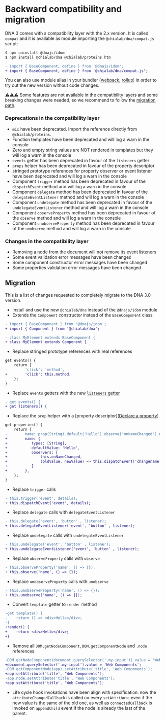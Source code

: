 # Backward compatibility and migration

DNA 3 comes with a compatibility layer with the 2.x version. It is called `compat` and it is available as module importing the `@chialab/dna/compat.js` script:

```sh
$ npm uninstall @dnajs/idom
$ npm install @chialab/dna @chialab/proteins htm
```

```diff
- import { BaseComponent, define } from '@dnajs/idom';
+ import { BaseComponent, define } from '@chialab/dna/compat.js';
```

You can also use module alias in your bundler ([webpack](https://webpack.js.org/configuration/resolve/), [rollup](https://github.com/rollup/plugins/tree/master/packages/alias)) in order to try out the new version without code changes.

⚠️⚠️⚠️ Some features are not available in the compatibility layers and some breaking changes were needed, so we recommend to follow the [migration path](#migration).

### Deprecations in the compatibility layer

* `mix` have been deprecated. Import the reference directly from `@chialab/proteins`.
* Function templates have been deprecated and will log a warn in the console
* Zero and empty string values are NOT rendered in templates but they will log a warn in the console
* `events` getter has been deprecated in favour of the `listeners` getter
* `props` helper has been deprecated in favour of the property descriptor
* stringed prototype references for property observer or event listener have been deprecated and will log a warn in the console
* Component `trigger` method has been deprecated in favour of the `dispatchEvent` method and will log a warn in the console
* Component `delegate` method has been deprecated in favour of the `delegateEventListener` method and will log a warn in the console
* Component `undelegate` method has been deprecated in favour of the `undelegateEventListener` method and will log a warn in the console
* Component `observeProperty` method has been deprecated in favour of the `observe` method and will log a warn in the console
* Component `unobserveProperty` method has been deprecated in favour of the `unobserve` method and will log a warn in the console

### Changes in the compatibility layer

* Removing a node from the document will not remove its event listeners
* Some event validation error messages have been changed
* Some component constructor error messages have been changed
* Some properties validation error messages have been changed

## Migration

This is a list of changes requested to completely migrate to the DNA 3.0 version.

* Install and use the new `@chialab/dna` instead of the `@dnajs/idom` module
* Extends the `Component` constructor instead of the `BaseComponent` class

```diff
- import { BaseComponent } from '@dnajs/idom';
+ import { Component } from '@chialab/dna';

- class MyElement extends BaseComponent {
+ class MyElement extends Component {
```

* Replace stringed prototype references with real references

```diff
get events() {
    return {
-        'click': 'method',
+        'click': this.method,
    };
}
```

* Replace `events` getters with the new [`listeners` getter](./events#declarative-event-listeners)

```diff
- get events() {
+ get listeners() {
```

* Replace the `prop` helper with a [property descriptor]([Declare a property](./properties-and-attributes#declare-a-property))

```diff
get properies() {
    return {
-        name: prop(String).default('Hello').observe('onNameChanged').dispatch('changename'),
+        name: {
+           types: [String],
+           defaultValue: 'Hello',
+           observers: [
+               this.onNameChanged,
+               (oldValue, newValue) => this.dispatchEvent('changename', { oldValue, newValue })
+           ]
+        },
    };
}
```

* Replace `trigger` calls

```diff
- this.trigger('event', details);
+ this.dispatchEvent('event', details);
```

* Replace `delegate` calls with `delegateEventListener`

```diff
- this.delegate('event', 'button' , listener);
+ this.delegateEventListener('event', 'button' , listener);
```

* Replace `undelegate` calls with `undelegateEventListener`

```diff
- this.undelegate('event', 'button' , listener);
+ this.undelegateEventListener('event', 'button' , listener);
```

* Replace `observeProperty` calls with `observe`

```diff
- this.observeProperty('name', () => {});
+ this.observe('name', () => {});
```

* Replace `unobserveProperty` calls with `unobserve`

```diff
- this.unobserveProperty('name', () => {});
+ this.unobserve('name', () => {});
```

* Convert `template` getter to `render` method

```diff
-get template() {
-    return () => <div>Hello</div>;
-}
+render() {
+    return <div>Hello</div>;
+}
```

* Remove all `DOM.getNodeComponent`, `DOM.getComponentNode` and `.node` references

```diff
-DOM.getNodeComponent(document.querySelector('.my-input')).value = 'Web Components';
+document.querySelector('.my-input').value = 'Web Components';
-DOM.getComponentNode(app).setAttribute('title', 'Web Components');
+app.setAttribute('title', 'Web Components');
-app.node.setAttribute('title', 'Web Components');
+app.setAttribute('title', 'Web Components');
```

* Life cycle hook invokations have been align with specification: now the `attributeChangedCallback` is called on every `setAttribute` even if the new value is the same of the old one, as well as `connectedCallback` is invoked on `appendChild` event if the node is already the last of the parent.

